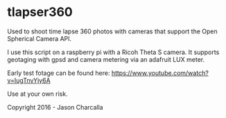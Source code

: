 # tlapser360
Used to shoot time lapse 360 photos with cameras that support the Open Spherical Camera API.

I use this script on a raspberry pi with a Ricoh Theta S camera. It supports geotaging
with gpsd and camera metering via an adafruit LUX meter.

Early test fotage can be found here: https://www.youtube.com/watch?v=IugTnvYjy6A

Use at your own risk.

Copyright 2016 - Jason Charcalla
